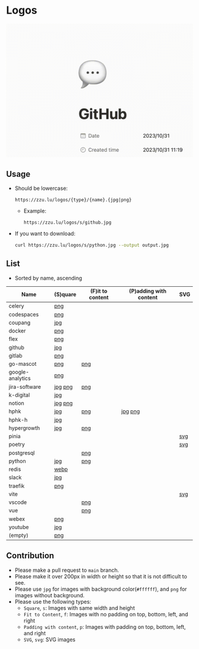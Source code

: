 # Logos

![demo](demo.gif)

## Usage

- Should be lowercase:

  ```
  https://zzu.lu/logos/{type}/{name}.{jpg|png}
  ```

  - Example:

    ```
    https://zzu.lu/logos/s/github.jpg
    ```

- If you want to download:

  ```bash
  curl https://zzu.lu/logos/s/python.jpg --output output.jpg
  ```


## List

- Sorted by name, ascending

| Name | (S)quare | (F)it to content | (P)adding with content | SVG |
| ---- | ---- | ---- | ---- | ---- |
| celery | [png](s/celery.png) | | | |
| codespaces | [png](s/codespaces.png) | | | |
| coupang | [jpg](s/coupang.jpg) | | | |
| docker | [png](s/docker.png) | | | |
| flex | [png](s/flex.png) | | | |
| github | [jpg](s/github.jpg) | | | |
| gitlab | [png](s/gitlab.png) | | | |
| go-mascot | [png](s/go-mascot.png) | [png](f/go-mascot.png) | | |
| google-analytics | [png](s/google-analytics.png) | | | |
| jira-software | [jpg](s/jira-software.jpg) [png](s/jira-software.png) | [png](f/jira-software.png) | | |
| k-digital | [jpg](s/k-digital.jpg) | | | |
| notion | [jpg](s/notion.jpg) [png](s/notion.png) | | | |
| hphk | [jpg](s/hphk.jpg) | [png](f/hphk.png) | [jpg](p/hphk.jpg) [png](p/hphk.png) | |
| hphk-h | [jpg](s/hphk-h.jpg) | | | |
| hypergrowth | [jpg](s/hypergrowth.jpg) | [png](f/hypergrowth.png) | |
| pinia | | | | [svg](svg/pinia.svg) |
| poetry | | | | [svg](svg/poetry.svg) |
| postgresql | | [png](f/postgresql.png) | | |
| python | [jpg](s/python.jpg) | [png](f/python.png) | | |
| redis | [webp](s/redis.webp) | | | |
| slack | [jpg](s/slack.jpg) | | | |
| traefik | [png](s/traefik.png) | | | |
| vite | | | | [svg](svg/vite.svg) |
| vscode | | [png](f/vscode.png) | | |
| vue | | [png](f/vue.png) | | |
| webex | [png](s/webex.png) | | | |
| youtube | [jpg](s/youtube.jpg) | | | |
| (empty) | [png](s/empty.png) | | | |


## Contribution

- Please make a pull request to `main` branch.
- Please make it over 200px in width or height so that it is not difficult to see.
- Please use `jpg` for images with background color(`#ffffff`), and `png` for images without background.
- Please use the following types:
  - `Square`, `s`: Images with same width and height
  - `Fit to Content`, `f`: Images with no padding on top, bottom, left, and right
  - `Padding with content`, `p`: Images with padding on top, bottom, left, and right
  - `SVG`, `svg`: SVG images
